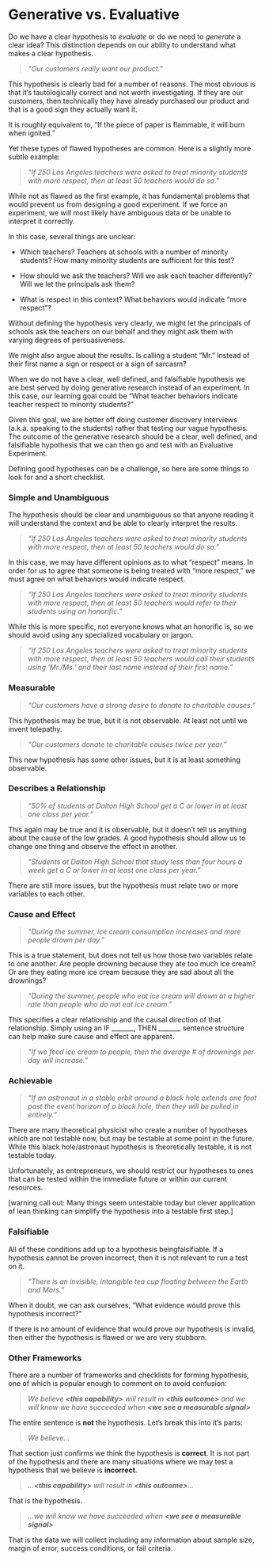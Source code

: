# Generative vs. Evaluative

Do we have a clear hypothesis to _evaluate_ or do we need to _generate_ a clear idea? This distinction depends on our ability to understand what makes a clear hypothesis.

> _“Our customers really want our product.”_

This hypothesis is clearly bad for a number of reasons. The most obvious is that it’s tautologically correct and not worth investigating. If they are our customers, then technically they have already purchased our product and that is a good sign they actually want it.

It is roughly equivalent to, “If the piece of paper is flammable, it will burn when ignited.”

Yet these types of flawed hypotheses are common. Here is a slightly more subtle example:

> _“If 250 Los Angeles teachers were asked to treat minority students with more respect, then at least 50 teachers would do so.”_

While not as flawed as the first example, it has fundamental problems that would prevent us from designing a good experiment. If we force an experiment, we will most likely have ambiguous data or be unable to interpret it correctly.

In this case, several things are unclear:

* Which teachers? Teachers at schools with a number of minority students? How many minority students are sufficient for this test?

* How should we ask the teachers? Will we ask each teacher differently? Will we let the principals ask them?

* What is respect in this context? What behaviors would indicate “more respect”?



Without defining the hypothesis very clearly, we might let the principals of schools ask the teachers on our behalf and they might ask them with varying degrees of persuasiveness.

We might also argue about the results. Is calling a student “Mr.” instead of their first name a sign or respect or a sign of sarcasm?

When we do not have a clear, well defined, and falsifiable hypothesis we are best served by doing generative research instead of an experiment. In this case, our learning goal could be “What teacher behaviors indicate teacher respect to minority students?”

Given this goal, we are better off doing customer discovery interviews \(a.k.a. speaking to the students\) rather that testing our vague hypothesis. The outcome of the generative research should be a clear, well defined, and falsifiable hypothesis that we can then go and test with an Evaluative Experiment.

Defining good hypotheses can be a challenge, so here are some things to look for and a short checklist.

### **Simple and Unambiguous**

The hypothesis should be clear and unambiguous so that anyone reading it will understand the context and be able to clearly interpret the results.

> _“If 250 Los Angeles teachers were asked to treat minority students with more respect, then at least 50 teachers would do so.”_

In this case, we may have different opinions as to what “respect” means. In order for us to agree that someone is being treated with “more respect,” we must agree on what behaviors would indicate respect.

> _“If 250 Los Angeles teachers were asked to treat minority students with more respect, then at least 50 teachers would refer to their students using an honorific.”_

While this is more specific, not everyone knows what an honorific is, so we should avoid using any specialized vocabulary or jargon.

> _“If 250 Los Angeles teachers were asked to treat minority students with more respect, then at least 50 teachers would call their students using ‘Mr./Ms.’ and their last name instead of their first name.”_

### Measurable

> _“Our customers have a strong desire to donate to charitable causes.”_

This hypothesis may be true, but it is not observable. At least not until we invent telepathy.

> _“Our customers donate to charitable causes twice per year.”_

This new hypothesis has some other issues, but it is at least something observable.

### Describes a Relationship

> _“50% of students at Dalton High School get a C or lower in at least one class per year.”_

This again may be true and it is observable, but it doesn’t tell us anything about the cause of the low grades. A good hypothesis should allow us to change one thing and observe the effect in another.

> _“Students at Dalton High School that study less than four hours a week get a C or lower in at least one class per year.”_

There are still more issues, but the hypothesis must relate two or more variables to each other.

### Cause and Effect

> _“During the summer, ice cream consumption increases and more people drown per day.”_

This is a true statement, but does not tell us how those two variables relate to one another. Are people drowning because they ate too much ice cream? Or are they eating more ice cream because they are sad about all the drownings?

> _“During the summer, people who eat ice cream will drown at a higher rate than people who do not eat ice cream.”_

This specifies a clear relationship and the causal direction of that relationship. Simply using an IF \_\_\_\_\_\_\_, THEN \_\_\_\_\_\_\_ sentence structure can help make sure cause and effect are apparent.

> _“If we feed ice cream to people, then the average \# of drownings per day will increase.”_

### Achievable

> _“If an astronaut in a stable orbit around a black hole extends one foot past the event horizon of a black hole, then they will be pulled in entirely.”_

There are many theoretical physicist who create a number of hypotheses which are not testable now, but may be testable at some point in the future. While this black hole/astronaut hypothesis is theoretically testable, it is not testable today.

Unfortunately, as entrepreneurs, we should restrict our hypotheses to ones that can be tested within the immediate future or within our current resources.

\[warning call out: Many things seem untestable today but clever application of lean thinking can simplify the hypothesis into a testable first step.\]

### Falsifiable

All of these conditions add up to a hypothesis beingfalsifiable. If a hypothesis cannot be proven incorrect, then it is not relevant to run a test on it.

> _“There is an invisible, intangible tea cup floating between the Earth and Mars.”_

When it doubt, we can ask ourselves, “What evidence would prove this hypothesis incorrect?”

If there is no amount of evidence that would prove our hypothesis is invalid, then either the hypothesis is flawed or we are very stubborn.

### Other Frameworks

There are a number of frameworks and checklists for forming hypothesis, one of which is popular enough to comment on to avoid confusion:

> _We believe **&lt;this capability&gt;** will result in **&lt;this outcome&gt;** and we will know we have succeeded when **&lt;we see a measurable signal&gt;**_

The entire sentence is **not** the hypothesis. Let’s break this into it’s parts:

> _We believe..._

That section just confirms we think the hypothesis is **correct**. It is not part of the hypothesis and there are many situations where we may test a hypothesis that we believe is **incorrect**.

> _...**&lt;this capability&gt;** will result in **&lt;this outcome&gt;**..._

That is the hypothesis.

> _...we will know we have succeeded when **&lt;we see a measurable signal&gt;**_

That is the data we will collect including any information about sample size, margin of error, success conditions, or fail criteria.

